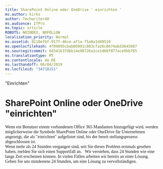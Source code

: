 ```yaml
---
title: SharePoint Online oder OneDrive ' einrichten '
ms.author: kirks
author: Techwriter40
ms.audience: ITPro
ms.topic: article
ROBOTS: NOINDEX, NOFOLLOW
localization_priority: Normal
ms.assetid: 8110efbf-917f-46ce-af1a-75a8a1d49510
ms.openlocfilehash: 4f09095cbab05091cb03cfa26c0674abd3645987
ms.sourcegitcommit: 6d341637dbb14e90726a1ce1d68f077ace9bb765
ms.translationtype: MT
ms.contentlocale: de-DE
ms.lasthandoff: 06/04/2019
ms.locfileid: "34718151"
---
```

"Einrichten"

# <a name="sharepoint-online-or-onedrive-setting-up"></a>SharePoint Online oder OneDrive "einrichten"

<p style="margin: 0px;"><span style="font-family: Calibri;">Wenn ein Benutzer einem vorhandenen Office 365 Mandanten hinzugefügt wird, werden möglicherweise die Symbole SharePoint Online oder OneDrive für Unternehmen angezeigt, die als "einrichten" aufgelistet sind, bis der bereit stellungsprozess abgeschlossen ist.</span></p>  <p style="margin: 0px;"><span style="font-family: Calibri;">Wenn mehr als 24 Stunden vergangen sind, seit Sie dieses Problem erstmals gesehen haben, melden Sie sich einen Supportfall an. &nbsp; </span> <span style="font-family: Calibri;">Wir verstehen, dass 24 Stunden wie eine lange Zeit erscheinen können. In vielen Fällen arbeiten wir bereits an einer Lösung. Geben Sie uns mindestens 24 Stunden, um eine Lösung zu vervollständigen.</span></p>

